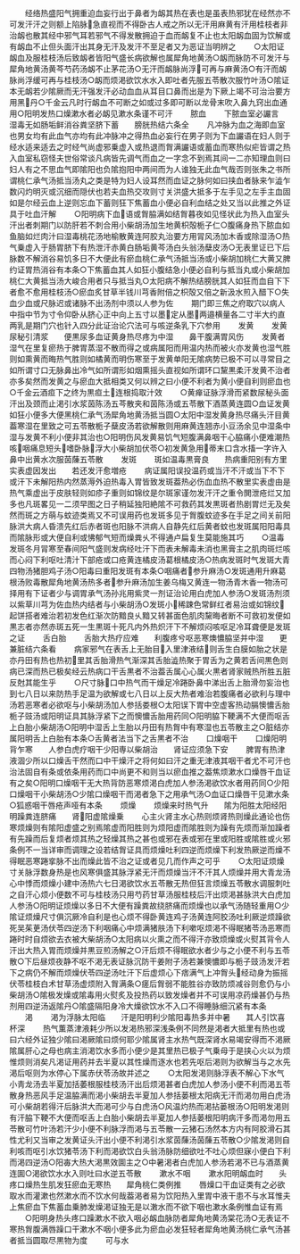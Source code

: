 <!-- { "loadSidebar": true } -->
　　经络热盛阳气拥重迫血妄行出于鼻者为衂其热在表也是虽表热邪犹在经然亦不可发汗汗之则额上陷脉急直视而不得卧古人戒之所以无汗用麻黄有汗用桂枝者非治衂也散其经中邪气耳若邪气不得发散拥迫于血而衂复不止也太阳衂血固为饮解或有衂血不止但头面汗出其身无汗及发汗不至足者又为恶证当明辨之
　　○太阳证衂血及服桂枝汤后致衂者皆阳气盛长病欲解也属犀角地黄汤○衂而脉防不可发汗与犀角地黄汤黄芩芍药汤衂不止茅花汤○无汗而衂脉尚浮可再与麻黄汤○有汗而衂脉尚浮缓可再与桂枝汤○衂而烦渇欲饮水水入即吐者先服五苓散次服竹叶汤○隂证本无衂若少隂厥而无汗强发汗必动血血从耳目口鼻而出是为下厥上竭不可治治要方用黑丹○千金云凡时行衂血不可断之如或过多即可断以龙骨末吹入鼻九窍出血通用○阳明发热口燥漱水者必衂见漱水条谨不可汗
　　脓血
　　下脓血室必讝言　　湿毒无如肠垢鲜消谷粪坚脐下蓄　　膀胱热结六条全
　　凡冲脉为血之海即血室也男女均有此血气亦均有此冲脉冲之得热血必妄行在男子则为下血讝语在妇人则于经水适来适去之时经气尚虚邪乗虚入或热退而胷满讝语或蓄血而寒热似疟皆谓之热入血室私窃怪夫世俗常谈凡病皆先调气而血之一字念不到焉其间一二亦知理血则曰妇人有之不思血气即隂阳也负隂抱阳中两间而为人谁独无此血气哉否则张朱之书所谓桃仁承气汤抵当汤丸之类是特为妇人设耳然而血证之脉何如曰挟血者脉来乍澁乍数闪灼明灭或沉细而隠伏也若夫血热交攻则寸关洪盛大抵多于左手见之左手主血固如是尔经云血上逆则忘血下蓄则狂下焦蓄血小便必自利血结之处又当以此推之外证具于吐血汗解
　　○阳明病下血语或胷脇满如结胷暮夜如见怪状此为热入血室头汗出者刺期门以防肝若不刺合用小柴胡汤加生地黄枳殻栀子仁○腹痛身热下脓血如鱼脑如烂肉汁曰湿毒桃花汤地榆散黄连阿胶丸治要方用冐风汤加木香或除湿汤○热气乗虚入于肠胃脐下有热泄汗赤黄白肠垢黄芩汤白头翁汤蘖皮汤○无表里证已下后脉数不解消谷易饥多日不大便此有瘀血桃仁承气汤抵当汤或小柴胡加桃仁大黄又脾约证胃热消谷有本条○下焦蓄血其人如狂小腹结急小便必自利与抵当丸或小柴胡加桃仁大黄抵当汤大峻合用者只与抵当丸○太阳病不解热结膀胱其人如狂而血自下下者愈不愈用桂枝汤○瘀血炙甘草半钱川芎香附倍之枳殻又倍之新汲水煎入醋下○失血少血或尺脉迟或诸脉不出汤剂中须以人参为佐
　　期门即三焦之府取穴以病人中指中节为寸令仰卧从脐心正中向上五寸以墨定从墨两邉横量各二寸半大约直两乳是期门穴也针入四分此证治论穴法可与咳逆条乳下穴参用
　　发黄
　　发黄尿秘引清浆　　便黒尿多血证黄身热尽疼为中湿　　鼻干腹满胃风伤
　　发黄者湿气在里复瘀热于脾胃蒸湿不散而得之或病属阳而用温内热而被火亦发黄也湿气胜则如熏黄而晦热气胜则如橘黄而明伤寒至于发黄单阳无隂病势已极不可以寻常目之如所谓寸口无脉鼻出冷气如所谓形如烟熏摇头直视如所谓环口黧黒柔汗发黄不治者亦多矣然而发黄之与瘀血大抵相类又何以辨之曰小便不利者为黄小便自利则瘀血也○千金云酒疸下之终为黒疸土连根捣取汁效
　　○黄瘅证脉浮滑而紧数尿秘头面汗出及颈而止渇引水浆茵陈汤五芩散夹和茵陈汤或五苓散下酒蒸黄连圆○血证发黄如狂小便多大便黑桃仁承气汤犀角地黄汤抵当圆○太阳中湿发黄身热尽痛头汗目黄葢寒湿在里致之可五苓散栀子蘖皮汤若欲解散则用麻黄连翘赤小豆汤余见中湿条中湿与发黄不利小便非其治也○阳明伤风发黄易饥气短腹满鼻咽干心脇痛小便难潮热咳咽痛息短头嗜卧脉浮大小柴胡加伏苓○初发黄急用蒂末口含水搐一字许入鼻中出黄水次服茵蔯五苓散
　　发斑
　　斑如温毒黒膏良　　热病重阳别有方里实表虚因发出　　若还发汗愈増疮
　　病证属阳误投温药或当汗不汗或当下不下或汗下未解阳热内然蒸溽外迫热毒入胃皆致发斑葢热必伤血血热不散里实表虚由是热气乘虚出于皮肤轻则如疹子重则如锦纹是尔斑家谨勿发汗汗之重令閧泄疮烂又加多也凡斑畧见一二须早图之日子稍延独阳絶隂不可救药其发黒斑者热剧胃烂无及矣然而斑之方萌与蚊迹类焉又不可误用药也发斑多见于胷腹蚊迹多在手足之间关前阳脉洪大病人昏溃先红后赤者斑也阳脉不洪病人自静先红后黄者蚊也发斑属阳阳毒具而隂脉形或大便自利或怫郁气短而燥粪乆不得通卢扁复生莫能施其巧
　　○温毒发斑冬月冐寒至春间阳气盛则发病经吐汗下而表未解毒未消也黑膏主之肌肉斑烂咳而心闷下利呕吐清汁下部疮或口疮黄连橘皮汤葛根橘皮汤○热病发斑时气发斑大青四物汤猪胆鸡子汤○阳毒曰重阳发斑有本条○咽痛者参升麻汤○发斑通用升麻葛根汤败毒散犀角地黄汤热多者参升麻汤加生姜乌梅又黄连一物汤青木香一物汤可择用有下证者少与调胃承气汤孙兆用紫灵一剂证治论用白虎加人参汤○发斑汤剂须以紫草川芎为佐血热内结者与小柴胡汤○发斑小稀踈色常鲜红者易治或如锦纹起饼搭者难治若初发色红渐次防黯良乆黯又转甚面色肌肉黧晦者断不可救初发便如黒志者亦然赤斑五死一生黒斑十死凡内外热炽汗下不解烦闷咳呕足冷耳聋便是发斑之证
　　舌白胎
　　舌胎大热疗应难　　利腹疼兮呕恶寒燠憹脇坚并中湿　　更兼脏结六条看
　　病家邪气在表舌上无胎目入里津液结则舌生白膜如胎之状是亦丹田有热也热初里其舌胎滑热气渐深其舌胎澁热聚于胃舌为之黄若舌间黒色则病已深而热已极矣经云热病口干舌黒者不治葢舌属心心属火黒者肾家贼热所胜五脏反尅其能生乎
　　○尺寸脉口中热气而干燥足冷踡卧鼻中涕出舌上胎滑勿妄治也到七八日以来防热手足温为欲解或七八日以上反大热者难治若腹痛者必欲利与理中汤若恶寒者必欲呕与小柴胡汤加人参括娄根○太阳误下胃中空虚客热动膈懊憹舌胎栀子豉汤或阳明证具其脉浮紧下之而懊憹舌胎用药同○阳明脇下鞕满不大便而呕舌上白胎小柴胡汤○阳明中湿舌上生胎以丹田有热胷中有寒湿也五苓散主之○脏结亦属阳明舌上白胎有本条○舌黄者法当下之舌黒者不治
　　口燥咽干
　　口燥阳明背乍寒　　人参白虎疗咽干少阳専以柴胡治　　肾证应须急下安
　　脾胃有热津液涸少所以口燥舌干然而口中干燥汗之将何如曰汗之重无津液其咽干者尤不可汗也治法固自有条或依条用药而口中尚更不和则当以瘀血推之葢焦烦漱水口燥唇干血证有之矣○阳明口燥咽干无大热背防恶寒烦渇白虎加人参汤渇欲饮水者用药同○少阳口燥咽干小柴胡汤○少隂口燥咽干而渇者急下之用承气汤○血证口燥唇干见漱水条○狐惑咽干唇疮声哑有本条
　　烦燥
　　烦燥来时热气升　　隂为阳胜太阳经阳明躁粪连脐痛　　肾阳虚隂燥乗
　　心主火肾主水心热则烦肾热则燥此通论也伤寒烦燥则有隂阳虚盛之别焉隂虚而阳胜则为烦阳虚而隂胜则为躁有先烦而渐加躁者有先躁而后复烦者烦其热之轻燥其热之甚也或邪在表或邪在里或阳胜或隂胜或火邪条例不一当详审而调理之设若结胷证具而烦燥吐利四逆而烦燥下利发热厥逆而燥不得眠恶寒踡挛脉不出而燥此皆不治之证或者见几而作声之可乎
　　○太阳证烦燥寸关脉浮数身热是也风寒俱盛其脉浮紧无汗而烦燥当汗不汗其人烦燥并用大青龙汤心中悸而烦燥小建中汤热六七日渇欲饮水五苓散无热但狂言烦燥五苓散水调服刺吐之自汗心烦小便数不可与桂枝汤只用芍药甘草汤服桂枝后汗出烦渇甚脉洪大白虎加人参汤○阳明证烦燥以多日不大便有躁粪故绕脐痛而烦燥也以承气汤随轻重用○少隂证烦燥尺寸俱沉厥冷自利是也心烦不得卧黄连鸡子汤黄连阿胶汤吐利厥逆烦躁欲死吴茱茰汤伏苓四逆汤下利咽痛心中烦满猪肤汤下利嗽呕烦渇不得眠猪苓汤恶寒而踡时时自烦欲去衣被大柴胡汤○太阳病以火熏之而不得汗亦致烦燥或火熨其背令人汗出大热入胃而烦燥并黒豆煎汤解之○汗后烦不得眠欲水者少与之小便不利与五苓散○下后昼烦夜静不呕不渇无表证脉沉防干姜附子汤若兼懊憹即与栀子豉汤发汗若下之病仍不解而烦燥伏苓四逆汤吐汗下后虚烦心下痞满气上冲胷头经动身为振摇伏苓桂枝白术甘草汤虚烦附入胷满条○瘥后胷弱不能胜谷亦致防烦减谷则愈仍与小柴胡汤○隂极发燥或隂毒用火熨炙及投热药以致发燥者并不可误用凉药燥甚仍与热剂用四逆汤返隂丹○隂盛隔阳身冷大燥欲饮水不入口不得睡脉细沉紧有本条
　　渇
　　渇为浮脉太阳临　　汗是阳明利少隂阳毒热多并中暑　　其人引饮喜杯深
　　热气薫蒸津液耗少所以发渇热邪深浅条例不同然是渇者大抵里有热也或曰六经外证独少隂曰渇厥隂曰烦何耶少隂属肾主水热气既深肾水易竭安得而不渇厥隂属肝心之母也病主消渇饮水多而小便少是其里热已极子气乗母于是挟心火以为烦惟烦则消矣凡渇证用药并去半夏以其性燥而逐水也若先呕后渇则为欲解当与之水先渇后呕则为水停心下属赤伏苓汤故并述之
　　○太阳发渇则脉浮表不解心下水气小靑龙汤去半夏加括萎根服桂枝汤汗出后烦渇甚者白虎加人参汤小便不利而渇五苓散身热恶风手足温脇满而渇小柴胡去半夏加人参括蒌根太阳病无汗而渇勿用白虎汤可小柴胡若得汗后脉洪大而渇可少与白虎汤○风温灼热而渇拈蒌根汤○阳明发渇则有汗脇下鞕不大便而呕舌上白胎小柴胡去半夏加人参括蒌根阳明病汗多而渇勿用五苓散可竹叶汤若汗少小便不利脉浮而渇与五苓散一云猪石汤然本方内有阿胶滑石其性尤利又当审之发黄证头汗出小便不利渇引水浆茵蔯汤茵蔯五苓散○少隂发渇则自利咳而呕引水饮猪苓汤下利而渇欲饮白头翁汤脉防细欲吐不吐心烦但寐小便白下利而渇四逆汤○阳毐大热大渇黒效圎主之○中暑渇者白虎加人参汤若渇不已与酒蒸黄连圎○渇欲饮水水入则吐曰水逆五苓散
　　漱水不咽
　　漱水阳明衂血时　　头疼口燥热生肌发狂瘀血无寒热　　犀角桃仁类例推
　　唇燥口干血证类有之必欲取水而灌漱也然漱水而不饮水何哉葢渇者易为饮阳热入里胃中液干患不与水耳惟夫上焦瘀血下焦蓄血乗肺发燥渇证独无是以潄水而不欲下咽也漱水条例惟血证有焉
　　○阳明身热头疼口躁漱水不欲入咽必衂血脉防者犀角地黄汤棠花汤○无表证不寒热胷腹满唇躁口干漱水不咽小便多此为瘀血必发狂轻者犀角地黄汤桃仁承气汤甚者抵当圆取尽黒物为度
　　可与水
